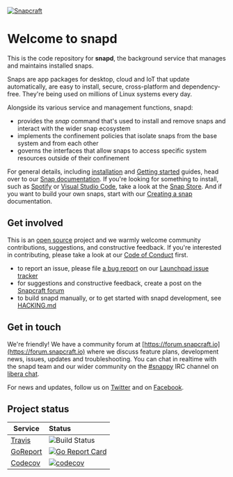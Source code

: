 [![Snapcraft](https://avatars2.githubusercontent.com/u/19532717?s=200)](https://snapcraft.io)

# Welcome to snapd 

This is the code repository for **snapd**, the background service that manages
and maintains installed snaps. 

Snaps are app packages for desktop, cloud and IoT that update automatically,
are easy to install, secure, cross-platform and dependency-free. They're being
used on millions of Linux systems every day.

Alongside its various service and management functions, snapd:
- provides the _snap_ command that's used to install and remove snaps and
  interact with the wider snap ecosystem
- implements the confinement policies that isolate snaps from the base system
  and from each other
- governs the interfaces that allow snaps to access specific system resources
  outside of their confinement

For general details, including
[installation](https://snapcraft.io/docs/installing-snapd) and [Getting
started](https://snapcraft.io/docs/getting-started) guides, head over to our
[Snap documentation](https://snapcraft.io/docs). If you're looking for
something to install, such as [Spotify](https://snapcraft.io/spotify) or
[Visual Studio Code](https://snapcraft.io/code), take a look at the [Snap
Store](https://snapcraft.io/store). And if you want to build your own snaps,
start with our [Creating a snap](https://snapcraft.io/docs/creating-a-snap)
documentation.

## Get involved

This is an [open source](COPYING) project and we warmly welcome community
contributions, suggestions, and constructive feedback. If you're interested in
contributing, please take a look at our [Code of Conduct](CODE_OF_CONDUCT.md)
first.

- to report an issue, please file [a bug
  report](https://bugs.launchpad.net/snappy/+filebug) on our [Launchpad issue
tracker](https://bugs.launchpad.net/snappy/)
- for suggestions and constructive feedback, create a post on the [Snapcraft
  forum](https://forum.snapcraft.io/c/snapd)
- to build snapd manually, or to get started with snapd development, see
  [HACKING.md](HACKING.md)

## Get in touch

We're friendly! We have a community forum at
[https://forum.snapcraft.io](https://forum.snapcraft.io) where we discuss
feature plans, development news, issues, updates and troubleshooting. You can
chat in realtime with the snapd team and our wider community on the
[#snappy](https://web.libera.chat?channel=#snappy) IRC channel on
[libera chat](https://libera.chat/).

For news and updates, follow us on [Twitter](https://twitter.com/snapcraftio)
and on [Facebook](https://www.facebook.com/snapcraftio).

## Project status

| Service | Status |
|-----|:---|
| [Travis](https://travis-ci.org/) |  ![Build Status][travis-image]  |
| [GoReport](https://goreportcard.com/) |  [![Go Report Card][goreportcard-image]][goreportcard-url] |
| [Codecov](https://codecov.io/) |  [![codecov][codecov-image]][codecov-url] |

[travis-image]: https://travis-ci.org/snapcore/snapd.svg?branch=master
[travis-url]: https://travis-ci.org/snapcore/snapd

[goreportcard-image]: https://goreportcard.com/badge/github.com/snapcore/snapd
[goreportcard-url]: https://goreportcard.com/report/github.com/snapcore/snapd

[coveralls-image]: https://coveralls.io/repos/snapcore/snapd/badge.svg?branch=master&service=github
[coveralls-url]: https://coveralls.io/github/snapcore/snapd?branch=master

[codecov-url]: https://codecov.io/gh/snapcore/snapd
[codecov-image]: https://codecov.io/gh/snapcore/snapd/branch/master/graph/badge.svg
